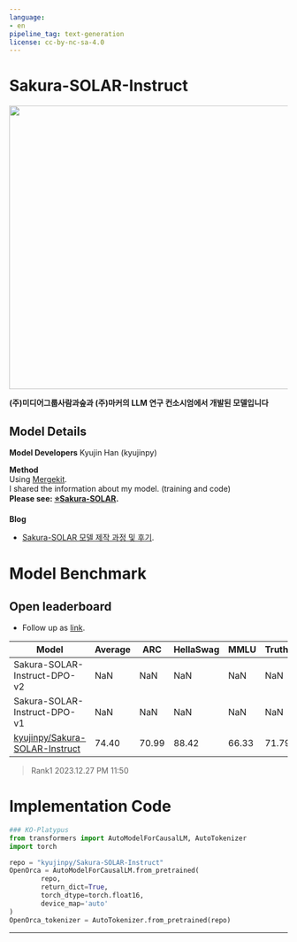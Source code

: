 ```yaml
---
language:
- en 
pipeline_tag: text-generation
license: cc-by-nc-sa-4.0
---
```


# **Sakura-SOLAR-Instruct**  
<img src='./sakura.png' width=512>
  
**(주)미디어그룹사람과숲과 (주)마커의 LLM 연구 컨소시엄에서 개발된 모델입니다**

## Model Details

**Model Developers** Kyujin Han (kyujinpy)

**Method**  
Using [Mergekit](https://github.com/cg123/mergekit).  
I shared the information about my model. (training and code)  
**Please see: [⭐Sakura-SOLAR](https://github.com/KyujinHan/Sakura-SOLAR-DPO).**  

**Blog**
- [Sakura-SOLAR 모델 제작 과정 및 후기](https://kyujinpy.tistory.com/122).   

# **Model Benchmark**  

## Open leaderboard
- Follow up as [link](https://huggingface.co/spaces/HuggingFaceH4/open_llm_leaderboard).  

| Model | Average | ARC | HellaSwag | MMLU | TruthfulQA | Winogrande | GSM8K |
| --- | --- | --- | --- | --- | --- | --- | --- |
| Sakura-SOLAR-Instruct-DPO-v2 | NaN | NaN | NaN | NaN | NaN | NaN | NaN |
| Sakura-SOLAR-Instruct-DPO-v1 | NaN | NaN | NaN | NaN | NaN | NaN | NaN |
| [kyujinpy/Sakura-SOLAR-Instruct](https://huggingface.co/kyujinpy/Sakura-SOLAR-Instruct) | 74.40 | 70.99 | 88.42 | 66.33 | 71.79 | 83.66 | 65.20
> Rank1 2023.12.27 PM 11:50

   
# Implementation Code
```python
### KO-Platypus
from transformers import AutoModelForCausalLM, AutoTokenizer
import torch

repo = "kyujinpy/Sakura-SOLAR-Instruct"
OpenOrca = AutoModelForCausalLM.from_pretrained(
        repo,
        return_dict=True,
        torch_dtype=torch.float16,
        device_map='auto'
)
OpenOrca_tokenizer = AutoTokenizer.from_pretrained(repo)
```

---